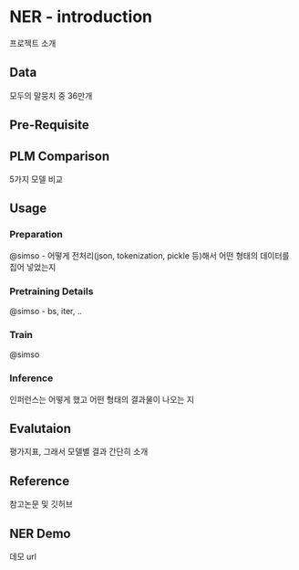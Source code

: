 # NER - introduction
프로젝트 소개

## Data
모두의 말뭉치 중 36만개

## Pre-Requisite

## PLM Comparison
5가지 모델 비교

## Usage

### Preparation
@simso - 어떻게 전처리(json, tokenization, pickle 등)해서 어떤 형태의 데이터를 집어 넣었는지

### Pretraining Details
@simso - bs, iter, ..

### Train
@simso 

### Inference
인퍼런스는 어떻게 했고 어떤 형태의 결과물이 나오는 지

## Evalutaion
평가지표, 그래서 모델별 결과 간단히 소개

## Reference
참고논문 및 깃허브 

## NER Demo
데모 url
